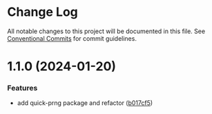 # Change Log

All notable changes to this project will be documented in this file.
See [Conventional Commits](https://conventionalcommits.org) for commit guidelines.

# 1.1.0 (2024-01-20)


### Features

* add quick-prng package and refactor ([b017cf5](https://github.com/lokesh-coder/quick-prng/commit/b017cf52dc65387bf44b901e61c46ae02c69ff25))
